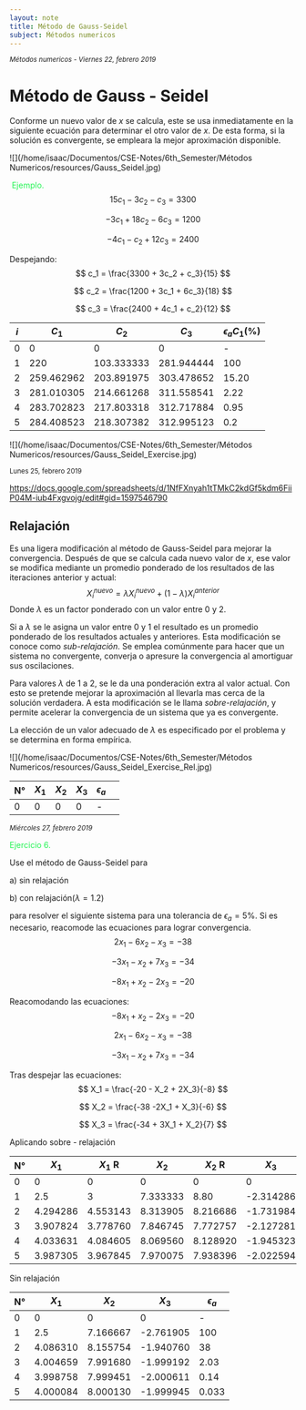 ```yaml
---
layout: note
title: Método de Gauss-Seidel
subject: Ḿétodos numericos
---
```

<small>*Métodos numericos - Viernes 22, febrero 2019*</small>

# Método de Gauss - Seidel

Conforme un nuevo valor de $x$ se calcula, este se usa inmediatamente en la siguiente ecuación para determinar el otro valor de $x$. De esta forma, si la solución es convergente, se empleara la mejor aproximación disponible.

![](/home/isaac/Documentos/CSE-Notes/6th_Semester/Métodos Numericos/resources/Gauss_Seidel.jpg)

<span style="color:#23f453"> Ejemplo.</span>
$$
15c_1 - 3c_2 - c_3 = 3300
$$

$$
-3c_1 + 18c_2 -6c_3 = 1200
$$

$$
-4c_1 - c_2 + 12c_3 = 2400
$$

Despejando:
$$
c_1 = \frac{3300 + 3c_2 + c_3}{15}
$$

$$
c_2 = \frac{1200 + 3c_1 + 6c_3}{18}
$$

$$
c_3 = \frac{2400 + 4c_1 + c_2}{12}
$$

| $i$  | $C_1$      | $C_2$      | $C_3$      | $\epsilon_a C_1(\%)$ |
| ---- | ---------- | ---------- | ---------- | -------------------- |
| 0    | 0          | 0          | 0          | -                    |
| 1    | 220        | 103.333333 | 281.944444 | 100                  |
| 2    | 259.462962 | 203.891975 | 303.478652 | 15.20                |
| 3    | 281.010305 | 214.661268 | 311.558541 | 2.22                 |
| 4    | 283.702823 | 217.803318 | 312.717884 | 0.95                 |
| 5    | 284.408523 | 218.307382 | 312.995123 | 0.2                  |



![](/home/isaac/Documentos/CSE-Notes/6th_Semester/Métodos Numericos/resources/Gauss_Seidel_Exercise.jpg)

<small>Lunes 25, febrero 2019</small>

https://docs.google.com/spreadsheets/d/1NfFXnyah1tTMkC2kdGf5kdm6FiiP04M-iub4Fxgvojg/edit#gid=1597546790

## Relajación

Es una ligera modificación al método de Gauss-Seidel para mejorar la convergencia. Después de que se calcula cada nuevo valor de $x$, ese valor se modifica mediante un promedio ponderado de los resultados de las iteraciones anterior y actual:
$$
X_i^{nuevo} = \lambda X_i^{nuevo} + (1 - \lambda) X_i^{anterior}
$$
Donde $\lambda$ es un factor ponderado con un valor entre 0 y 2.

Si a $\lambda$ se le asigna un valor entre 0 y 1 el resultado es un promedio ponderado de los resultados actuales y anteriores. Esta modificación se conoce como *sub-relajación*. Se emplea comúnmente para hacer que un sistema no convergente, converja o apresure la convergencia al amortiguar sus oscilaciones.

Para valores $\lambda​$ de 1 a 2, se le da una ponderación extra al valor actual. Con esto se pretende mejorar la aproximación al llevarla mas cerca de la solución verdadera. A esta modificación se le llama *sobre-relajación*, y permite acelerar la convergencia de un sistema que ya es convergente.

La elección de un valor adecuado de $\lambda$ es especificado por el problema y se determina en forma empírica.

![](/home/isaac/Documentos/CSE-Notes/6th_Semester/Métodos Numericos/resources/Gauss_Seidel_Exercise_Rel.jpg)

| N°   | $X_1$ | $X_2$ | $X_3$ | $\epsilon_a$ |      |
| ---- | ----- | ----- | ----- | ------------ | ---- |
| 0    | 0     | 0     | 0     | -            |      |





<small>*Miércoles 27, febrero 2019*</small>

<span style='color:#23f453;'>Ejercicio 6.</span>

Use el método de Gauss-Seidel para

a) sin relajación

b) con relajación($\lambda = 1.2$)

para resolver el siguiente sistema para una tolerancia de $\epsilon_a = 5\%$. Si es necesario, reacomode las ecuaciones para lograr convergencia.
$$
2x_1 - 6x_2 - x_3 = - 38
$$

$$
-3x_1 -x_2 + 7x_3 = -34
$$

$$
-8x_1 + x_2 - 2x_3 = -20
$$

Reacomodando las ecuaciones:
$$
-8x_1 + x_2 - 2x_3 = -20
$$

$$
2x_1 - 6x_2 - x_3 = - 38
$$

$$
-3x_1 -x_2 + 7x_3 = -34
$$

Tras despejar las ecuaciones:
$$
X_1 = \frac{-20 - X_2 + 2X_3}{-8}
$$

$$
X_2 = \frac{-38 -2X_1 + X_3}{-6}
$$

$$
X_3 = \frac{-34 + 3X_1 + X_2}{7}
$$

Aplicando sobre - relajación

| N°   | $X_1$    | $X_1$ R  | $X_2$    | $X_2$ R  | $X_3$     | $X_3$ R    | $\epsilon_a$ |
| ---- | -------- | -------- | -------- | -------- | --------- | ---------- | ------------ |
| 0    | 0        | 0        | 0        | 0        | 0         | 0          | -            |
| 1    | 2.5      | 3        | 7.333333 | 8.80     | -2.314286 | -2.777193  | 100          |
| 2    | 4.294286 | 4.553143 | 8.313905 | 8.216686 | -1.731984 | -1.5222952 | 43.11        |
| 3    | 3.907824 | 3.778760 | 7.846745 | 7.772757 | -2.127281 | -2.248146  | 20.49        |
| 4    | 4.033631 | 4.084605 | 8.069560 | 8.128920 | -1.945323 | -1.884759  | 7.48         |
| 5    | 3.987305 | 3.967845 | 7.970075 | 7.938396 | -2.022594 | -2.050161  | 2.94         |

Sin relajación

| N°   | $X_1$    | $X_2$    | $X_3$     | $\epsilon_a$ |
| ---- | -------- | -------- | --------- | ------------ |
| 0    | 0        | 0        | 0         | -            |
| 1    | 2.5      | 7.166667 | -2.761905 | 100          |
| 2    | 4.086310 | 8.155754 | -1.940760 | 38           |
| 3    | 4.004659 | 7.991680 | -1.999192 | 2.03         |
| 4    | 3.998758 | 7.999451 | -2.000611 | 0.14         |
| 5    | 4.000084 | 8.000130 | -1.999945 | 0.033        |
